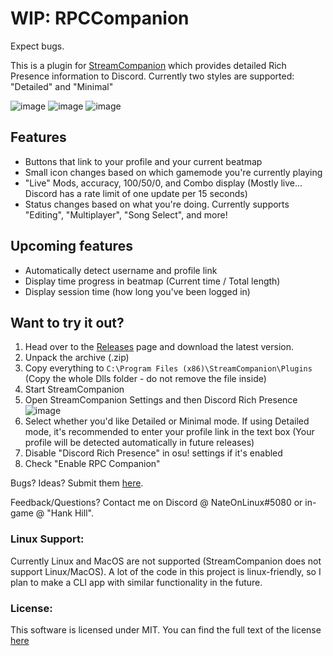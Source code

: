 # WIP: RPCCompanion
 
 Expect bugs.
 
 This is a plugin for [StreamCompanion](https://github.com/Piotrekol/StreamCompanion) which provides detailed Rich Presence information to Discord.
 Currently two styles are supported: "Detailed" and "Minimal"
 
 ![image](https://user-images.githubusercontent.com/128091734/227660983-a094020d-97e8-4e2c-a245-c03826c9ae68.png) ![image](https://user-images.githubusercontent.com/128091734/227661021-aace49c6-02eb-47d0-907c-9d86a0e03425.png) ![image](https://user-images.githubusercontent.com/128091734/227661051-46e45067-416e-4d8b-860e-4ba0f4310fe5.png)

## Features

 - Buttons that link to your profile and your current beatmap
 - Small icon changes based on which gamemode you're currently playing
 - "Live" Mods, accuracy, 100/50/0, and Combo display (Mostly live... Discord has a rate limit of one update per 15 seconds)
 - Status changes based on what you're doing. Currently supports "Editing", "Multiplayer", "Song Select", and more!

## Upcoming features

 - Automatically detect username and profile link
 - Display time progress in beatmap (Current time / Total length)
 - Display session time (how long you've been logged in)

## Want to try it out? 
 
 1. Head over to the [Releases](https://github.com/NateOnLinux/rpcCompanion/releases) page and download the latest version.
 2. Unpack the archive (.zip)
 3. Copy everything to `C:\Program Files (x86)\StreamCompanion\Plugins` (Copy the whole Dlls folder - do not remove the file inside)
 4. Start StreamCompanion
 5. Open StreamCompanion Settings and then Discord Rich Presence
 ![image](https://user-images.githubusercontent.com/128091734/227116004-14cb8950-005d-4827-829e-a831e14d9a85.png)
 6. Select whether you'd like Detailed or Minimal mode. If using Detailed mode, it's recommended to enter your profile link in the text box (Your profile will be detected automatically in future releases)
 7. Disable "Discord Rich Presence" in osu! settings if it's enabled
 8. Check "Enable RPC Companion"
 
 Bugs? Ideas? Submit them [here](https://github.com/NateOnLinux/rpcCompanion/issues).
 
 Feedback/Questions? Contact me on Discord @ NateOnLinux#5080 or in-game @ "Hank Hill".
 
 ### Linux Support:
 Currently Linux and MacOS are not supported (StreamCompanion does not support Linux/MacOS). A lot of the code in this project is linux-friendly, so I plan to make a CLI app with similar functionality in the future.
 
 ### License:
 This software is licensed under MIT. You can find the full text of the license [here](https://github.com/NateOnLinux/RPCCompanion/blob/master/LICENSE.txt)
